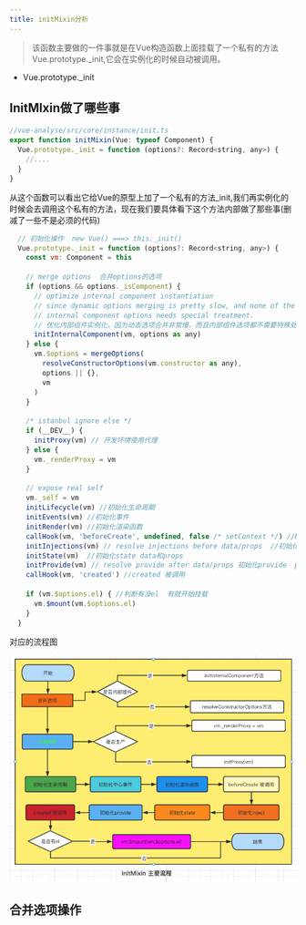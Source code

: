 ```yaml
---
title: initMixin分析
---
```


> 该函数主要做的一件事就是在Vue构造函数上面挂载了一个私有的方法 Vue.prototype._init,它会在实例化的时候自动被调用。

- Vue.prototype._init

## InitMIxin做了哪些事

```javascript
//vue-analyse/src/core/instance/init.ts
export function initMixin(Vue: typeof Component) {
  Vue.prototype._init = function (options?: Record<string, any>) {
    //....
  }
}
```

从这个函数可以看出它给Vue的原型上加了一个私有的方法_init,我们再实例化的时候会去调用这个私有的方法，现在我们要具体看下这个方法内部做了那些事(删减了一些不是必须的代码)

```javascript
  // 初始化操作  new Vue() ===> this._init()
  Vue.prototype._init = function (options?: Record<string, any>) {
    const vm: Component = this
    
    // merge options  合并options的选项
    if (options && options._isComponent) {
      // optimize internal component instantiation
      // since dynamic options merging is pretty slow, and none of the 
      // internal component options needs special treatment.
      // 优化内部组件实例化，因为动态选项合并非常慢，而且内部组件选项都不需要特殊处理。
      initInternalComponent(vm, options as any)
    } else {
      vm.$options = mergeOptions(
        resolveConstructorOptions(vm.constructor as any),
        options || {},
        vm
      )
    }
    
    /* istanbul ignore else */
    if (__DEV__) {
      initProxy(vm) // 开发环境使用代理
    } else {
      vm._renderProxy = vm
    }
    
    // expose real self
    vm._self = vm
    initLifecycle(vm) //初始化生命周期
    initEvents(vm) //初始化事件
    initRender(vm) //初始化渲染函数
    callHook(vm, 'beforeCreate', undefined, false /* setContext */) //beforeCreate 被调用
    initInjections(vm) // resolve injections before data/props  //初始化inject inject的属性要在data/props之前
    initState(vm)  //初始化state data和props
    initProvide(vm) // resolve provide after data/props 初始化provide  provide属性要在data/props之后
    callHook(vm, 'created') //created 被调用

    if (vm.$options.el) { //判断有没el  有就开始挂载
      vm.$mount(vm.$options.el)
    }
  }
```

对应的流程图

![image-20220827150335631](https://raw.githubusercontent.com/aymfx/pic/mian/img/image-20220827150335631.png)

## 合并选项操作






